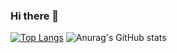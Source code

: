 ### Hi there 👋

[![Top Langs](https://github-readme-stats.vercel.app/api/top-langs/?username=Neilk1021)](https://github.com/anuraghazra/github-readme-stats)
![Anurag's GitHub stats](https://github-readme-stats.vercel.app/api?username=Neilk1021&show_icons=true)
<!--
**Neilk1021/Neilk1021** is a ✨ _special_ ✨ repository because its `README.md` (this file) appears on your GitHub profile.

Here are some ideas to get you started:

- 🔭 I’m currently working on ...
- 🌱 I’m currently learning ...
- 👯 I’m looking to collaborate on ...
- 🤔 I’m looking for help with ...
- 💬 Ask me about ...
- 📫 How to reach me: ...
- 😄 Pronouns: ...
- ⚡ Fun fact: ...
-->

